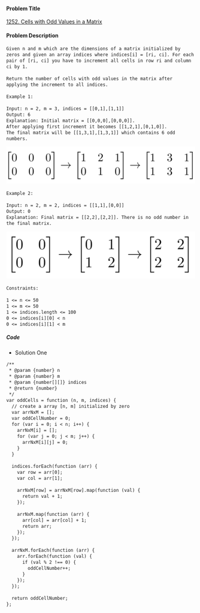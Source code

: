 #### Problem Title
[1252. Cells with Odd Values in a Matrix](https://leetcode.com/problems/cells-with-odd-values-in-a-matrix/)
#### Problem Description
```
Given n and m which are the dimensions of a matrix initialized by zeros and given an array indices where indices[i] = [ri, ci]. For each pair of [ri, ci] you have to increment all cells in row ri and column ci by 1.

Return the number of cells with odd values in the matrix after applying the increment to all indices.

Example 1:

Input: n = 2, m = 3, indices = [[0,1],[1,1]]
Output: 6
Explanation: Initial matrix = [[0,0,0],[0,0,0]].
After applying first increment it becomes [[1,2,1],[0,1,0]].
The final matrix will be [[1,3,1],[1,3,1]] which contains 6 odd numbers.
```
![example_1.png](../../assets/array/2019-11-13/example_1.png)
```
Example 2:

Input: n = 2, m = 2, indices = [[1,1],[0,0]]
Output: 0
Explanation: Final matrix = [[2,2],[2,2]]. There is no odd number in the final matrix.
```
![example_1.png](../../assets/array/2019-11-13/example_2.png)
```
Constraints:

1 <= n <= 50
1 <= m <= 50
1 <= indices.length <= 100
0 <= indices[i][0] < n
0 <= indices[i][1] < m

```

##### Code

- Solution One
```
/**
 * @param {number} n
 * @param {number} m
 * @param {number[][]} indices
 * @return {number}
 */
var oddCells = function (n, m, indices) {
  // create a array [n, m] initialized by zero
  var arrNxM = [];
  var oddCellNumber = 0;
  for (var i = 0; i < n; i++) {
    arrNxM[i] = [];
    for (var j = 0; j < m; j++) {
      arrNxM[i][j] = 0;
    }
  }

  indices.forEach(function (arr) {
    var row = arr[0];
    var col = arr[1];

    arrNxM[row] = arrNxM[row].map(function (val) {
      return val + 1;
    });

    arrNxM.map(function (arr) {
      arr[col] = arr[col] + 1;
      return arr;
    });
  });

  arrNxM.forEach(function (arr) {
    arr.forEach(function (val) {
      if (val % 2 !== 0) {
        oddCellNumber++;
      }
    });
  });

  return oddCellNumber;
};
```
